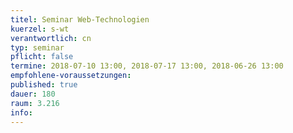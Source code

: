 ```yaml
---
titel: Seminar Web-Technologien 
kuerzel: s-wt
verantwortlich: cn
typ: seminar
pflicht: false
termine: 2018-07-10 13:00, 2018-07-17 13:00, 2018-06-26 13:00
empfohlene-voraussetzungen: 
published: true
dauer: 180
raum: 3.216
info: 
---
```

